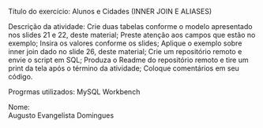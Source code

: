 Título do exercício: Alunos e Cidades (INNER JOIN E ALIASES)

Descrição da atividade: 
  Crie duas tabelas conforme o modelo apresentado nos slides 21 e 22, deste material;
  Preste atenção aos campos que estão no exemplo;
  Insira os valores conforme os slides;
  Aplique o exemplo sobre inner join dado no slide 26, deste material;
  Crie um repositório remoto e envie o script em SQL;
  Produza o Readme do repositório remoto e tire um print da tela após o término da atividade;
  Coloque comentários em seu código.

Progrmas utilizados: 
  MySQL Workbench

Nome:  
  Augusto Evangelista Domingues
